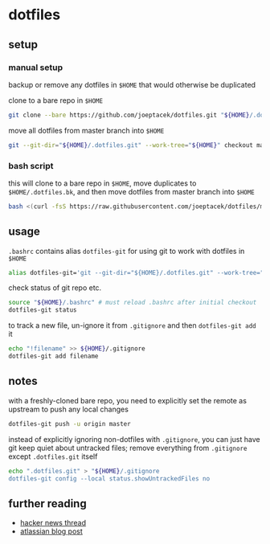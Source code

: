# dotfiles

## setup

### manual setup

backup or remove any dotfiles in `$HOME` that would otherwise be duplicated

clone to a bare repo in `$HOME`

```bash
git clone --bare https://github.com/joeptacek/dotfiles.git "${HOME}/.dotfiles.git"
```

move all dotfiles from master branch into `$HOME`

```bash
git --git-dir="${HOME}/.dotfiles.git" --work-tree="${HOME}" checkout master .
```

### bash script

this will clone to a bare repo in `$HOME`, move duplicates to `$HOME/.dotfiles.bk`, and then move dotfiles from master branch into `$HOME`

```bash
bash <(curl -fsS https://raw.githubusercontent.com/joeptacek/dotfiles/master/.dotfiles-install)
```

## usage

`.bashrc` contains alias `dotfiles-git` for using git to work with dotfiles in `$HOME`

```bash
alias dotfiles-git='git --git-dir="${HOME}/.dotfiles.git" --work-tree="${HOME}"'
```

check status of git repo etc.

```bash
source "${HOME}/.bashrc" # must reload .bashrc after initial checkout
dotfiles-git status
```

to track a new file, un-ignore it from `.gitignore` and then `dotfiles-git add` it

```bash
echo "!filename" >> ${HOME}/.gitignore
dotfiles-git add filename
```

## notes

with a freshly-cloned bare repo, you need to explicitly set the remote as upstream to push any local changes

```bash
dotfiles-git push -u origin master
```

instead of explicitly ignoring non-dotfiles with `.gitignore`, you can just have git keep quiet about untracked files; remove everything from `.gitignore` except `.dotfiles.git` itself

```bash
echo ".dotfiles.git" > "${HOME}/.gitignore
dotfiles-git config --local status.showUntrackedFiles no
```

## further reading

* [hacker news thread](https://news.ycombinator.com/item?id=11070797)
* [atlassian blog post](https://developer.atlassian.com/blog/2016/02/best-way-to-store-dotfiles-git-bare-repo/)
